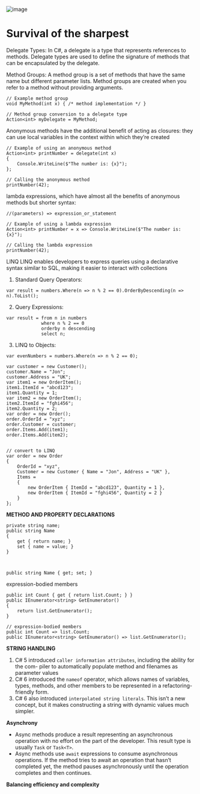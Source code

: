 ![image](https://github.com/yul154/CSharp/assets/27160394/4acf2766-699d-4423-a8d0-26f3faf26d97)

# Survival of the sharpest

Delegate Types: In C#, a delegate is a type that represents references to methods. Delegate types are used to define the signature of methods that can be encapsulated by the delegate.

Method Groups: A method group is a set of methods that have the same name but different parameter lists. Method groups are created when you refer to a method without providing arguments.

```
// Example method group
void MyMethod(int x) { /* method implementation */ }

// Method group conversion to a delegate type
Action<int> myDelegate = MyMethod;
```

Anonymous methods have the additional benefit of acting as closures: they can use local variables in the context within which they’re created

```
// Example of using an anonymous method
Action<int> printNumber = delegate(int x)
{
    Console.WriteLine($"The number is: {x}");
};

// Calling the anonymous method
printNumber(42);
```

 lambda expressions, which have almost all the benefits of anonymous methods but shorter syntax:
```
//(parameters) => expression_or_statement

// Example of using a lambda expression
Action<int> printNumber = x => Console.WriteLine($"The number is: {x}");

// Calling the lambda expression
printNumber(42);
```

LINQ LINQ enables developers to express queries using a declarative syntax similar to SQL, making it easier to interact with collections
1. Standard Query Operators:
```
var result = numbers.Where(n => n % 2 == 0).OrderByDescending(n => n).ToList();
```
2. Query Expressions:
```
var result = from n in numbers
             where n % 2 == 0
             orderby n descending
             select n;
```
3. LINQ to Objects:
```
var evenNumbers = numbers.Where(n => n % 2 == 0);

```

````
var customer = new Customer();
customer.Name = "Jon";
customer.Address = "UK";
var item1 = new OrderItem();
item1.ItemId = "abcd123";
item1.Quantity = 1;
var item2 = new OrderItem();
item2.ItemId = "fghi456";
item2.Quantity = 2;
var order = new Order();
order.OrderId = "xyz";
order.Customer = customer;
order.Items.Add(item1);
order.Items.Add(item2);


// convert to LINQ
var order = new Order
{
    OrderId = "xyz",
    Customer = new Customer { Name = "Jon", Address = "UK" },
    Items =
    {
        new OrderItem { ItemId = "abcd123", Quantity = 1 },
        new OrderItem { ItemId = "fghi456", Quantity = 2 }
    }
};

````

**METHOD AND PROPERTY DECLARATIONS**

```
private string name;
public string Name
{
    get { return name; }
    set { name = value; }
}



public string Name { get; set; }
```

expression-bodied members

```
public int Count { get { return list.Count; } }
public IEnumerator<string> GetEnumerator()
{
    return list.GetEnumerator();
}

// expression-bodied members
public int Count => list.Count;
public IEnumerator<string> GetEnumerator() => list.GetEnumerator();
```

**STRING HANDLING**

1. C# 5 introduced `caller information attributes`, including the ability for the com- piler to automatically populate method and filenames as parameter values
2. C# 6 introduced the `nameof` operator, which allows names of variables, types, methods, and other members to be represented in a refactoring-friendly form.
3. C# 6 also introduced `interpolated string literals`. This isn’t a new concept, but it makes constructing a string with dynamic values much simpler.


**Asynchrony**

* Async methods produce a result representing an asynchronous operation with no effort on the part of the developer. This result type is usually `Task` or `Task<T>`.
* Async methods use `await` expressions to consume asynchronous operations. If the method tries to await an operation that hasn’t completed yet, the method
pauses asynchronously until the operation completes and then continues.


**Balancing efficiency and complexity**
